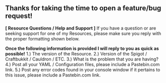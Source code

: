 ## Thanks for taking the time to open a feature/bug request!

**[ Resource Questions / Help and Support ]**
If you have a question or are seeking support for one of my Resources, please make
sure you reply with the proper formatting shown below.

**Once the following information is provided I will reply to you as quick as possible!**
1.) The version of the Resource.
2.) Version of the Spigot / Craftbukkit / Cauldron / ETC.
3.) What is the problem that you are having?
4.) Post all your YAML / Configuration files, please include a Pastebin.com link.
5.) Post any error codes found in your console window if it pertains to this issue, please include a Pastebin.com link.